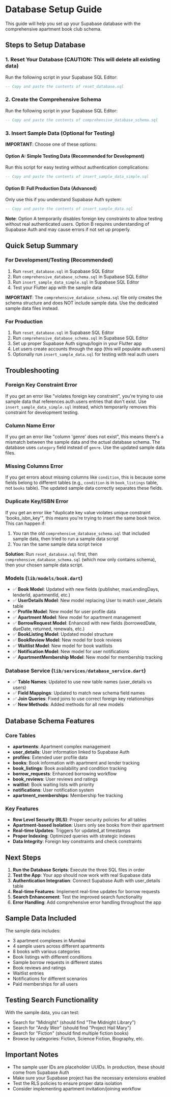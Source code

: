 # Database Setup Guide

This guide will help you set up your Supabase database with the comprehensive apartment book club schema.

## Steps to Setup Database

### 1. Reset Your Database (CAUTION: This will delete all existing data)
Run the following script in your Supabase SQL Editor:
```sql
-- Copy and paste the contents of reset_database.sql
```

### 2. Create the Comprehensive Schema
Run the following script in your Supabase SQL Editor:
```sql
-- Copy and paste the contents of comprehensive_database_schema.sql
```

### 3. Insert Sample Data (Optional for Testing)

**IMPORTANT**: Choose one of these options:

#### Option A: Simple Testing Data (Recommended for Development)
Run this script for easy testing without authentication complications:
```sql
-- Copy and paste the contents of insert_sample_data_simple.sql
```

#### Option B: Full Production Data (Advanced)
Only use this if you understand Supabase Auth system:
```sql
-- Copy and paste the contents of insert_sample_data.sql
```

**Note**: Option A temporarily disables foreign key constraints to allow testing without real authenticated users. Option B requires understanding of Supabase Auth and may cause errors if not set up properly.

## Quick Setup Summary

### For Development/Testing (Recommended)
1. Run `reset_database.sql` in Supabase SQL Editor
2. Run `comprehensive_database_schema.sql` in Supabase SQL Editor  
3. Run `insert_sample_data_simple.sql` in Supabase SQL Editor
4. Test your Flutter app with the sample data

**IMPORTANT**: The `comprehensive_database_schema.sql` file only creates the schema structure and does NOT include sample data. Use the dedicated sample data files instead.

### For Production
1. Run `reset_database.sql` in Supabase SQL Editor
2. Run `comprehensive_database_schema.sql` in Supabase SQL Editor
3. Set up proper Supabase Auth signup/login in your Flutter app
4. Let users create accounts through the app (this will populate auth.users)
5. Optionally run `insert_sample_data.sql` for testing with real auth users

## Troubleshooting

### Foreign Key Constraint Error
If you get an error like "violates foreign key constraint", you're trying to use sample data that references auth.users entries that don't exist. Use `insert_sample_data_simple.sql` instead, which temporarily removes this constraint for development testing.

### Column Name Error
If you get an error like "column 'genre' does not exist", this means there's a mismatch between the sample data and the actual database schema. The database uses `category` field instead of `genre`. Use the updated sample data files.

### Missing Columns Error
If you get errors about missing columns like `condition`, this is because some fields belong to different tables (e.g., `condition` is in `book_listings` table, not `books` table). The updated sample data correctly separates these fields.

### Duplicate Key/ISBN Error
If you get an error like "duplicate key value violates unique constraint 'books_isbn_key'", this means you're trying to insert the same book twice. This can happen if:
1. You ran the old `comprehensive_database_schema.sql` that included sample data, then tried to run a sample data script
2. You ran the same sample data script twice

**Solution**: Run `reset_database.sql` first, then `comprehensive_database_schema.sql` (which now only contains schema), then your chosen sample data script.

### Models (`lib/models/book.dart`)
- ✅ **Book Model**: Updated with new fields (publisher, maxLendingDays, lenderId, apartmentId, etc.)
- ✅ **UserDetails Model**: New model replacing User to match user_details table
- ✅ **Profile Model**: New model for user profile data
- ✅ **Apartment Model**: New model for apartment management
- ✅ **BorrowRequest Model**: Enhanced with new fields (borrowedDate, dueDate, returned, renewals, etc.)
- ✅ **BookListing Model**: Updated model structure
- ✅ **BookReview Model**: New model for book reviews
- ✅ **Waitlist Model**: New model for book waitlists
- ✅ **Notification Model**: New model for user notifications
- ✅ **ApartmentMembership Model**: New model for membership tracking

### Database Service (`lib/services/database_service.dart`)
- ✅ **Table Names**: Updated to use new table names (user_details vs users)
- ✅ **Field Mappings**: Updated to match new schema field names
- ✅ **Join Queries**: Fixed joins to use correct foreign key relationships
- ✅ **New Methods**: Added methods for all new models

## Database Schema Features

### Core Tables
- **apartments**: Apartment complex management
- **user_details**: User information linked to Supabase Auth
- **profiles**: Extended user profile data
- **books**: Book information with apartment and lender tracking
- **book_listings**: Book availability and condition tracking
- **borrow_requests**: Enhanced borrowing workflow
- **book_reviews**: User reviews and ratings
- **waitlist**: Book waiting lists with priority
- **notifications**: User notification system
- **apartment_memberships**: Membership fee tracking

### Key Features
- **Row Level Security (RLS)**: Proper security policies for all tables
- **Apartment-based Isolation**: Users only see books from their apartment
- **Real-time Updates**: Triggers for updated_at timestamps
- **Proper Indexing**: Optimized queries with strategic indexes
- **Data Integrity**: Foreign key constraints and check constraints

## Next Steps

1. **Run the Database Scripts**: Execute the three SQL files in order
2. **Test the App**: Your app should now work with real Supabase data
3. **Authentication Integration**: Connect Supabase Auth with user_details table
4. **Real-time Features**: Implement real-time updates for borrow requests
5. **Search Enhancement**: Test the improved search functionality
6. **Error Handling**: Add comprehensive error handling throughout the app

## Sample Data Included

The sample data includes:
- 3 apartment complexes in Mumbai
- 4 sample users across different apartments
- 8 books with various categories
- Book listings with different conditions
- Sample borrow requests in different states
- Book reviews and ratings
- Waitlist entries
- Notifications for different scenarios
- Paid memberships for all users

## Testing Search Functionality

With the sample data, you can test:
- Search for "Midnight" (should find "The Midnight Library")
- Search for "Andy Weir" (should find "Project Hail Mary")
- Search for "Fiction" (should find multiple fiction books)
- Browse by categories: Fiction, Science Fiction, Biography, etc.

## Important Notes

- The sample user IDs are placeholder UUIDs. In production, these should come from Supabase Auth
- Make sure your Supabase project has the necessary extensions enabled
- Test the RLS policies to ensure proper data isolation
- Consider implementing apartment invitation/joining workflow
